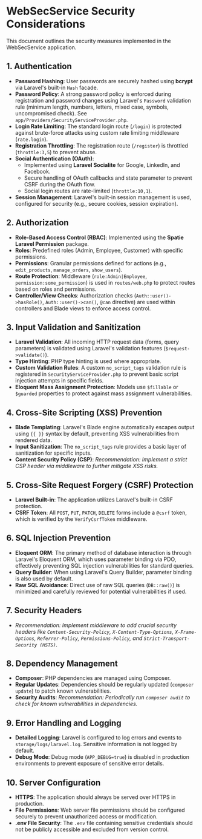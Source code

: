 # WebSecService Security Considerations

This document outlines the security measures implemented in the WebSecService application.

## 1. Authentication

*   **Password Hashing**: User passwords are securely hashed using **bcrypt** via Laravel's built-in `Hash` facade.
*   **Password Policy**: A strong password policy is enforced during registration and password changes using Laravel's `Password` validation rule (minimum length, numbers, letters, mixed case, symbols, uncompromised check). See `app/Providers/SecurityServiceProvider.php`.
*   **Login Rate Limiting**: The standard login route (`/login`) is protected against brute-force attacks using custom rate limiting middleware (`rate.login`).
*   **Registration Throttling**: The registration route (`/register`) is throttled (`throttle:3,5`) to prevent abuse.
*   **Social Authentication (OAuth)**:
    *   Implemented using **Laravel Socialite** for Google, LinkedIn, and Facebook.
    *   Secure handling of OAuth callbacks and state parameter to prevent CSRF during the OAuth flow.
    *   Social login routes are rate-limited (`throttle:10,1`).
*   **Session Management**: Laravel's built-in session management is used, configured for security (e.g., secure cookies, session expiration).

## 2. Authorization

*   **Role-Based Access Control (RBAC)**: Implemented using the **Spatie Laravel Permission** package.
*   **Roles**: Predefined roles (Admin, Employee, Customer) with specific permissions.
*   **Permissions**: Granular permissions defined for actions (e.g., `edit_products`, `manage_orders`, `show_users`).
*   **Route Protection**: Middleware (`role:Admin|Employee`, `permission:some_permission`) is used in `routes/web.php` to protect routes based on roles and permissions.
*   **Controller/View Checks**: Authorization checks (`Auth::user()->hasRole()`, `Auth::user()->can()`, `@can` directive) are used within controllers and Blade views to enforce access control.

## 3. Input Validation and Sanitization

*   **Laravel Validation**: All incoming HTTP request data (forms, query parameters) is validated using Laravel's validation features (`$request->validate()`).
*   **Type Hinting**: PHP type hinting is used where appropriate.
*   **Custom Validation Rules**: A custom `no_script_tags` validation rule is registered in `SecurityServiceProvider.php` to prevent basic script injection attempts in specific fields.
*   **Eloquent Mass Assignment Protection**: Models use `$fillable` or `$guarded` properties to protect against mass assignment vulnerabilities.

## 4. Cross-Site Scripting (XSS) Prevention

*   **Blade Templating**: Laravel's Blade engine automatically escapes output using `{{ }}` syntax by default, preventing XSS vulnerabilities from rendered data.
*   **Input Sanitization**: The `no_script_tags` rule provides a basic layer of sanitization for specific inputs.
*   **Content Security Policy (CSP)**: *Recommendation: Implement a strict CSP header via middleware to further mitigate XSS risks.*

## 5. Cross-Site Request Forgery (CSRF) Protection

*   **Laravel Built-in**: The application utilizes Laravel's built-in CSRF protection.
*   **CSRF Token**: All `POST`, `PUT`, `PATCH`, `DELETE` forms include a `@csrf` token, which is verified by the `VerifyCsrfToken` middleware.

## 6. SQL Injection Prevention

*   **Eloquent ORM**: The primary method of database interaction is through Laravel's Eloquent ORM, which uses parameter binding via PDO, effectively preventing SQL injection vulnerabilities for standard queries.
*   **Query Builder**: When using Laravel's Query Builder, parameter binding is also used by default.
*   **Raw SQL Avoidance**: Direct use of raw SQL queries (`DB::raw()`) is minimized and carefully reviewed for potential vulnerabilities if used.

## 7. Security Headers

*   *Recommendation: Implement middleware to add crucial security headers like `Content-Security-Policy`, `X-Content-Type-Options`, `X-Frame-Options`, `Referrer-Policy`, `Permissions-Policy`, and `Strict-Transport-Security (HSTS)`.*

## 8. Dependency Management

*   **Composer**: PHP dependencies are managed using Composer.
*   **Regular Updates**: Dependencies should be regularly updated (`composer update`) to patch known vulnerabilities.
*   **Security Audits**: *Recommendation: Periodically run `composer audit` to check for known vulnerabilities in dependencies.*

## 9. Error Handling and Logging

*   **Detailed Logging**: Laravel is configured to log errors and events to `storage/logs/laravel.log`. Sensitive information is not logged by default.
*   **Debug Mode**: Debug mode (`APP_DEBUG=true`) is disabled in production environments to prevent exposure of sensitive error details.

## 10. Server Configuration

*   **HTTPS**: The application should always be served over HTTPS in production.
*   **File Permissions**: Web server file permissions should be configured securely to prevent unauthorized access or modification.
*   **.env File Security**: The `.env` file containing sensitive credentials should not be publicly accessible and excluded from version control.

